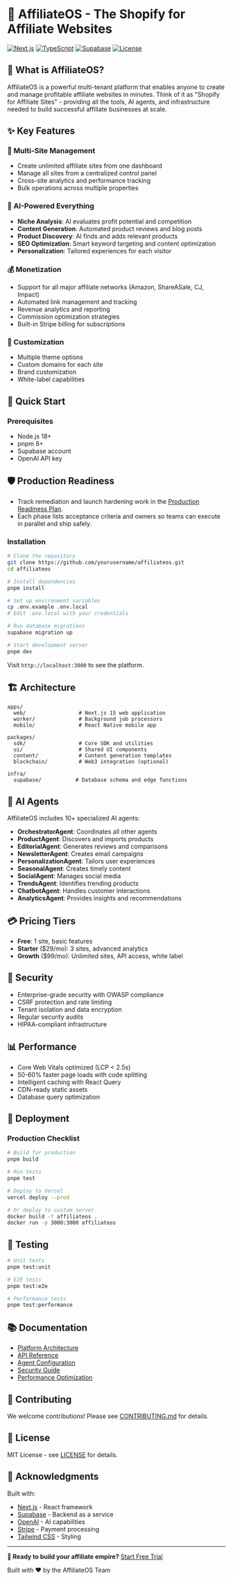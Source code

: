 # 🚀 AffiliateOS - The Shopify for Affiliate Websites

[![Next.js](https://img.shields.io/badge/Next.js-15.5-black)](https://nextjs.org/)
[![TypeScript](https://img.shields.io/badge/TypeScript-5.0-blue)](https://www.typescriptlang.org/)
[![Supabase](https://img.shields.io/badge/Supabase-2.0-green)](https://supabase.com/)
[![License](https://img.shields.io/badge/License-MIT-yellow)](LICENSE)

## 🎯 What is AffiliateOS?

AffiliateOS is a powerful multi-tenant platform that enables anyone to create and manage profitable affiliate websites in minutes. Think of it as "Shopify for Affiliate Sites" - providing all the tools, AI agents, and infrastructure needed to build successful affiliate businesses at scale.

## ✨ Key Features

### 🏪 Multi-Site Management
- Create unlimited affiliate sites from one dashboard
- Manage all sites from a centralized control panel
- Cross-site analytics and performance tracking
- Bulk operations across multiple properties

### 🤖 AI-Powered Everything
- **Niche Analysis**: AI evaluates profit potential and competition
- **Content Generation**: Automated product reviews and blog posts
- **Product Discovery**: AI finds and adds relevant products
- **SEO Optimization**: Smart keyword targeting and content optimization
- **Personalization**: Tailored experiences for each visitor

### 💰 Monetization
- Support for all major affiliate networks (Amazon, ShareASale, CJ, Impact)
- Automated link management and tracking
- Revenue analytics and reporting
- Commission optimization strategies
- Built-in Stripe billing for subscriptions

### 🎨 Customization
- Multiple theme options
- Custom domains for each site
- Brand customization
- White-label capabilities

## 🚀 Quick Start

### Prerequisites
- Node.js 18+
- pnpm 8+
- Supabase account
- OpenAI API key

## 🛡️ Production Readiness
- Track remediation and launch hardening work in the [Production Readiness Plan](./PRODUCTION_READINESS_PLAN.md).
- Each phase lists acceptance criteria and owners so teams can execute in parallel and ship safely.

### Installation

```bash
# Clone the repository
git clone https://github.com/yourusername/affiliateos.git
cd affiliateos

# Install dependencies
pnpm install

# Set up environment variables
cp .env.example .env.local
# Edit .env.local with your credentials

# Run database migrations
supabase migration up

# Start development server
pnpm dev
```

Visit `http://localhost:3000` to see the platform.

## 🏗️ Architecture

```
apps/
  web/                 # Next.js 15 web application
  worker/              # Background job processors
  mobile/              # React Native mobile app

packages/
  sdk/                 # Core SDK and utilities
  ui/                  # Shared UI components
  content/             # Content generation templates
  blockchain/          # Web3 integration (optional)

infra/
  supabase/           # Database schema and edge functions
```

## 🤝 AI Agents

AffiliateOS includes 10+ specialized AI agents:

- **OrchestratorAgent**: Coordinates all other agents
- **ProductAgent**: Discovers and imports products
- **EditorialAgent**: Generates reviews and comparisons
- **NewsletterAgent**: Creates email campaigns
- **PersonalizationAgent**: Tailors user experiences
- **SeasonalAgent**: Creates timely content
- **SocialAgent**: Manages social media
- **TrendsAgent**: Identifies trending products
- **ChatbotAgent**: Handles customer interactions
- **AnalyticsAgent**: Provides insights and recommendations

## 💳 Pricing Tiers

- **Free**: 1 site, basic features
- **Starter** ($29/mo): 3 sites, advanced analytics
- **Growth** ($99/mo): Unlimited sites, API access, white label

## 🔐 Security

- Enterprise-grade security with OWASP compliance
- CSRF protection and rate limiting
- Tenant isolation and data encryption
- Regular security audits
- HIPAA-compliant infrastructure

## 📊 Performance

- Core Web Vitals optimized (LCP < 2.5s)
- 50-60% faster page loads with code splitting
- Intelligent caching with React Query
- CDN-ready static assets
- Database query optimization

## 🚢 Deployment

### Production Checklist

```bash
# Build for production
pnpm build

# Run tests
pnpm test

# Deploy to Vercel
vercel deploy --prod

# Or deploy to custom server
docker build -t affiliateos .
docker run -p 3000:3000 affiliateos
```

## 🧪 Testing

```bash
# Unit tests
pnpm test:unit

# E2E tests
pnpm test:e2e

# Performance tests
pnpm test:performance
```

## 📚 Documentation

- [Platform Architecture](docs/ARCHITECTURE.md)
- [API Reference](docs/API.md)
- [Agent Configuration](docs/AGENTS.md)
- [Security Guide](docs/SECURITY.md)
- [Performance Optimization](docs/PERFORMANCE.md)

## 🤝 Contributing

We welcome contributions! Please see [CONTRIBUTING.md](CONTRIBUTING.md) for details.

## 📄 License

MIT License - see [LICENSE](LICENSE) for details.

## 🙏 Acknowledgments

Built with:
- [Next.js](https://nextjs.org/) - React framework
- [Supabase](https://supabase.com/) - Backend as a service
- [OpenAI](https://openai.com/) - AI capabilities
- [Stripe](https://stripe.com/) - Payment processing
- [Tailwind CSS](https://tailwindcss.com/) - Styling

---

**🚀 Ready to build your affiliate empire?** [Start Free Trial](https://affiliateos.com)

Built with ❤️ by the AffiliateOS Team
